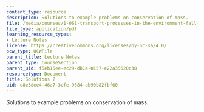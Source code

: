 ```yaml
---
content_type: resource
description: Solutions to example problems on conservation of mass.
file: /media/courses/1-061-transport-processes-in-the-environment-fall-2008/e8e3dee446a73efe9684ab90b82fbf60_solutions2.pdf
file_type: application/pdf
learning_resource_types:
- Lecture Notes
license: https://creativecommons.org/licenses/by-nc-sa/4.0/
ocw_type: OCWFile
parent_title: Lecture Notes
parent_type: CourseSection
parent_uid: f5eb15ee-ec29-db1a-0157-e22a35620c38
resourcetype: Document
title: Solutions 2
uid: e8e3dee4-46a7-3efe-9684-ab90b82fbf60
---
```

Solutions to example problems on conservation of mass.